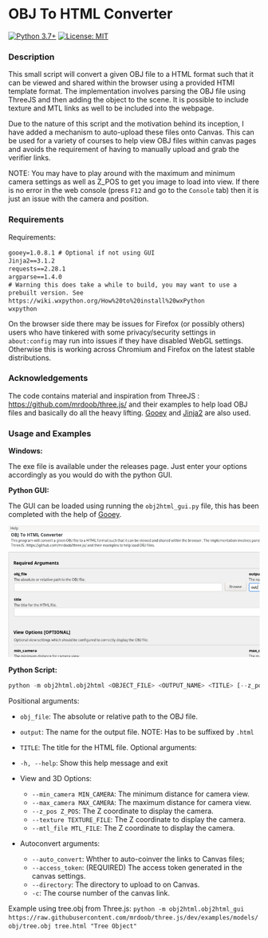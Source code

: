# OBJ To HTML Converter

[![Python 3.7+](https://img.shields.io/badge/python-3.7+-blue.svg)](https://www.python.org/downloads/release/python-376/)
[![License: MIT](https://img.shields.io/badge/License-MIT-yellow.svg)](https://github.com/AdamG012/obj-to-html/blob/main/LICENSE)

### Description

This small script will convert a given OBJ file to a HTML format such that it can be viewed and shared within the browser using a provided HTMl template format.  The implementation involves parsing the OBJ file using ThreeJS and then adding the object to the scene. It is possible to include texture and MTL links as well to be included into the webpage.

Due to the nature of this script and the motivation behind its inception, I have added a mechanism to auto-upload these files onto Canvas. This can be used for a variety of courses to help view OBJ files within canvas pages and avoids the requirement of having to manually upload and grab the verifier links.

NOTE: You may have to play around with the maximum and minimum camera settings as well as Z_POS to get you image to load into view. If there is no error in the web console (press `F12` and go to the `Console` tab) then it is just an issue with the camera and position. 

### Requirements

Requirements:

```
gooey=1.0.8.1 # Optional if not using GUI
Jinja2==3.1.2
requests==2.28.1
argparse==1.4.0
# Warning this does take a while to build, you may want to use a prebuilt version. See https://wiki.wxpython.org/How%20to%20install%20wxPython
wxpython 
```

On the browser side there may be issues for Firefox (or possibly others) users who have tinkered with some privacy/security settings in `about:config` may run into issues if they have disabled WebGL settings. Otherwise this is working across Chromium and Firefox on the latest stable distributions.

### Acknowledgements

The code contains material and inspiration from ThreeJS : https://github.com/mrdoob/three.js/ and their examples to help load OBJ files and basically do all the heavy lifting. [Gooey](https://github.com/chriskiehl/Gooey "Gooey") and [Jinja2](https://jinja.palletsprojects.com/ "Jinja2") are also used.

### Usage and Examples

**Windows:**

The exe file is available under the releases page. Just enter your options accordingly as you would do with the python GUI.

**Python GUI:**

The GUI can be loaded using running the `obj2html_gui.py` file, this has been completed with the help of [Gooey](https://github.com/chriskiehl/Gooey "Gooey").

![GUI](https://raw.githubusercontent.com/AdamG012/obj-to-html/main/images/gui.png)

**Python Script:**

```python
python -m obj2html.obj2html <OBJECT_FILE> <OUTPUT_NAME> <TITLE> [--z_pos Z_POS] [--min_camera MIN_CAMERA] [--max_camera MAX_CAMERA] [--texture TEXTURE_FILE] [--mtl_file MTL_FILE] [--autoconvert [--access_token ACCESS_TOKEN] [--prefix PREFIX] [-c COURSE_NUMBER] [--directory DIRECTORY]]
```

Positional arguments:
  - `obj_file`: The absolute or relative path to the OBJ file.
  - `output`: The name for the output file. NOTE: Has to be suffixed by `.html`
  - `TITLE`: The title for the HTML file.
Optional arguments:
  - `-h, --help`: Show this help message and exit
  
  - View and 3D Options:
    - `--min_camera MIN_CAMERA`: The minimum distance for camera view.
    - `--max_camera MAX_CAMERA`: The maximum distance for camera view.
    - `--z_pos Z_POS`: The Z coordinate to display the camera.
    - `--texture TEXTURE_FILE`: The Z coordinate to display the camera.
    - `--mtl_file MTL_FILE`: The Z coordinate to display the camera.

  - Autoconvert arguments:
    - `--auto_convert`: Whther to auto-coinver the links to Canvas files;
    - `--access_token`: (REQUIRED) The access token generated in the canvas settings.
    - `--directory`: The directory to upload to on Canvas.
    - `-c`: The course number of the canvas link.

Example using tree.obj from Three.js:
                  `python -m obj2html.obj2html_gui https://raw.githubusercontent.com/mrdoob/three.js/dev/examples/models/obj/tree.obj tree.html "Tree Object"`
